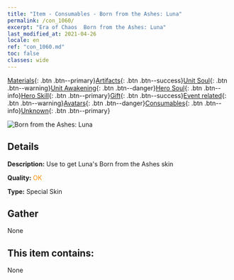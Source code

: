 ```yaml
---
title: "Item - Consumables - Born from the Ashes: Luna"
permalink: /con_1060/
excerpt: "Era of Chaos  Born from the Ashes: Luna"
last_modified_at: 2021-04-26
locale: en
ref: "con_1060.md"
toc: false
classes: wide
---
```

 [Materials](/Items/){: .btn .btn--primary}[Artifacts](/Items/Artifacts/){: .btn .btn--success}[Unit Soul](/Items/UnitSoul/){: .btn .btn--warning}[Unit Awakening](/Items/UnitAwakening/){: .btn .btn--danger}[Hero Soul](/Items/HeroSoul/){: .btn .btn--info}[Hero Skill](/Items/HeroSkill/){: .btn .btn--primary}[Gift](/Items/Gift/){: .btn .btn--success}[Event related](/Items/Events/){: .btn .btn--warning}[Avatars](/Items/Avatars/){: .btn .btn--danger}[Consumables](/Items/Consumables/){: .btn .btn--info}[Unknown](/Items/Unknown/){: .btn .btn--primary}

 ![Born from the Ashes: Luna](/images/h/h_Luna3.jpg)

## Details
 **Description:** Use to get Luna's Born from the Ashes skin

 **Quality:** <span style="color: #FF8C00">OK</span>

 **Type:** Special Skin

## Gather

  None

## This item contains:

  None

